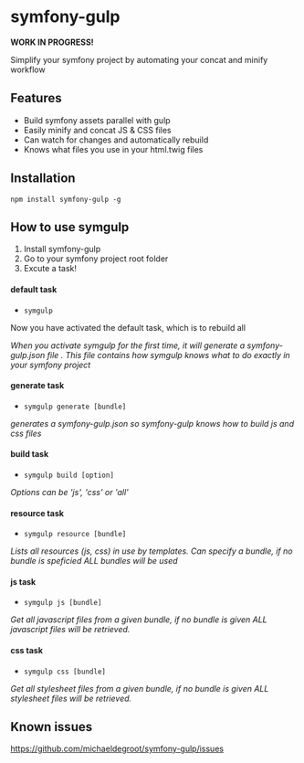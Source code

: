 # symfony-gulp

**WORK IN PROGRESS!**

Simplify your symfony project by automating your concat and minify workflow

## Features

 -  Build symfony assets parallel with gulp
 -  Easily minify and concat JS & CSS files
 -  Can watch for changes and automatically rebuild
 -  Knows what files you use in your html.twig files

## Installation

`npm install symfony-gulp -g`

## How to use symgulp

1. Install symfony-gulp
2. Go to your symfony project root folder
3. Excute a task!

#### default task

- `symgulp`

Now you have activated the default task, which is to rebuild all

*When you activate symgulp for the first time, it will generate a symfony-gulp.json file*
*. This file contains how symgulp knows what to do exactly in your symfony project*

#### generate task

 - `symgulp generate [bundle]`

*generates a symfony-gulp.json so symfony-gulp knows how to build js and css files*

#### build task

 - `symgulp build [option]`

*Options can be 'js', 'css' or 'all'*

#### resource task

 - `symgulp resource [bundle]`

*Lists all resources (js, css) in use by templates.*
*Can specify a bundle, if no bundle is speficied ALL bundles will be used*

#### js task

 - `symgulp js [bundle]`

*Get all javascript files from a given bundle, if no bundle is given ALL javascript files will be retrieved.*

#### css task

 - `symgulp css [bundle]`

*Get all stylesheet files from a given bundle, if no bundle is given ALL stylesheet files will be retrieved.*

## Known issues
https://github.com/michaeldegroot/symfony-gulp/issues
